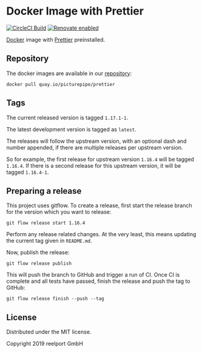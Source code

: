 # Docker Image with Prettier

[![CircleCI Build](https://circleci.com/gh/PicturePipe/docker-prettier.svg?style=shield)](https://circleci.com/gh/PicturePipe/workflows/docker-prettier "CircleCI Build")
[![Renovate enabled](https://img.shields.io/badge/renovate-enabled-brightgreen.svg)](https://renovateapp.com/ "Renovate enabled")

[Docker](https://www.docker.com) image with [Prettier](https://prettier.io/)
preinstalled.

## Repository

The docker images are available in our [repository](https://quay.io/repository/picturepipe/prettier):

```console
docker pull quay.io/picturepipe/prettier
```

## Tags

The current released version is tagged `1.17.1-1`.

The latest development version is tagged as `latest`.

The releases will follow the upstream version, with an optional dash and number appended, if there
are multiple releases per upstream version.

So for example, the first release for upstream version `1.16.4` will be tagged `1.16.4`. If there
is a second release for this upstream version, it will be tagged `1.16.4-1`.

## Preparing a release

This project uses gitflow. To create a release, first start the release branch for the version
which you want to release:

```console
git flow release start 1.16.4
```

Perform any release related changes. At the very least, this means updating the current tag given in
`README.md`.

Now, publish the release:

```console
git flow release publish
```

This will push the branch to GitHub and trigger a run of CI. Once CI is complete and all tests have
passed, finish the release and push the tag to GitHub:

```console
git flow release finish --push --tag
```

## License

Distributed under the MIT license.

Copyright 2019 reelport GmbH
